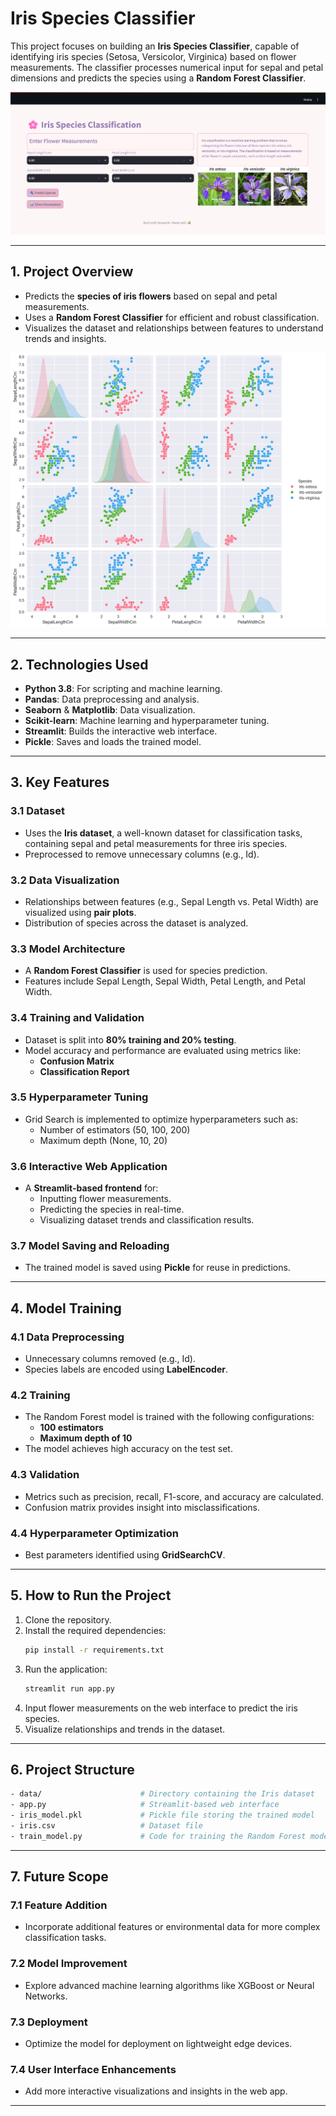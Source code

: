 # **Iris Species Classifier**

This project focuses on building an **Iris Species Classifier**, capable of identifying iris species (Setosa, Versicolor, Virginica) based on flower measurements. The classifier processes numerical input for sepal and petal dimensions and predicts the species using a **Random Forest Classifier**.

![Iris Classifier Results](https://github.com/TheGr8Ak/Iris-Species-Classification/blob/main/Screenshot%202024-12-26%20165015.png)

---

## **1. Project Overview**

- Predicts the **species of iris flowers** based on sepal and petal measurements.
- Uses a **Random Forest Classifier** for efficient and robust classification.
- Visualizes the dataset and relationships between features to understand trends and insights.

![Iris Classifier Results](https://github.com/TheGr8Ak/Iris-Species-Classification/blob/main/974227304d34e3388c73f054260b27e6fb664e96a8019b7a806e15f7.png)

---

## **2. Technologies Used**

- **Python 3.8**: For scripting and machine learning.
- **Pandas**: Data preprocessing and analysis.
- **Seaborn** & **Matplotlib**: Data visualization.
- **Scikit-learn**: Machine learning and hyperparameter tuning.
- **Streamlit**: Builds the interactive web interface.
- **Pickle**: Saves and loads the trained model.

---

## **3. Key Features**

### **3.1 Dataset**
- Uses the **Iris dataset**, a well-known dataset for classification tasks, containing sepal and petal measurements for three iris species.
- Preprocessed to remove unnecessary columns (e.g., Id).

### **3.2 Data Visualization**
- Relationships between features (e.g., Sepal Length vs. Petal Width) are visualized using **pair plots**.
- Distribution of species across the dataset is analyzed.

### **3.3 Model Architecture**
- A **Random Forest Classifier** is used for species prediction.
- Features include Sepal Length, Sepal Width, Petal Length, and Petal Width.

### **3.4 Training and Validation**
- Dataset is split into **80% training and 20% testing**.
- Model accuracy and performance are evaluated using metrics like:
  - **Confusion Matrix**
  - **Classification Report**

### **3.5 Hyperparameter Tuning**
- Grid Search is implemented to optimize hyperparameters such as:
  - Number of estimators (50, 100, 200)
  - Maximum depth (None, 10, 20)

### **3.6 Interactive Web Application**
- A **Streamlit-based frontend** for:
  - Inputting flower measurements.
  - Predicting the species in real-time.
  - Visualizing dataset trends and classification results.

### **3.7 Model Saving and Reloading**
- The trained model is saved using **Pickle** for reuse in predictions.

---

## **4. Model Training**

### **4.1 Data Preprocessing**
- Unnecessary columns removed (e.g., Id).
- Species labels are encoded using **LabelEncoder**.

### **4.2 Training**
- The Random Forest model is trained with the following configurations:
  - **100 estimators**
  - **Maximum depth of 10**
- The model achieves high accuracy on the test set.

### **4.3 Validation**
- Metrics such as precision, recall, F1-score, and accuracy are calculated.
- Confusion matrix provides insight into misclassifications.

### **4.4 Hyperparameter Optimization**
- Best parameters identified using **GridSearchCV**.

---

## **5. How to Run the Project**

1. Clone the repository.
2. Install the required dependencies:
   ```bash
   pip install -r requirements.txt
   ```
3. Run the application:
   ```bash
   streamlit run app.py
   ```
4. Input flower measurements on the web interface to predict the iris species.
5. Visualize relationships and trends in the dataset.

---

## **6. Project Structure**

```bash
- data/                      # Directory containing the Iris dataset
- app.py                     # Streamlit-based web interface
- iris_model.pkl             # Pickle file storing the trained model
- iris.csv                   # Dataset file
- train_model.py             # Code for training the Random Forest model
```

---

## **7. Future Scope**

### **7.1 Feature Addition**
- Incorporate additional features or environmental data for more complex classification tasks.

### **7.2 Model Improvement**
- Explore advanced machine learning algorithms like XGBoost or Neural Networks.

### **7.3 Deployment**
- Optimize the model for deployment on lightweight edge devices.

### **7.4 User Interface Enhancements**
- Add more interactive visualizations and insights in the web app.

---
